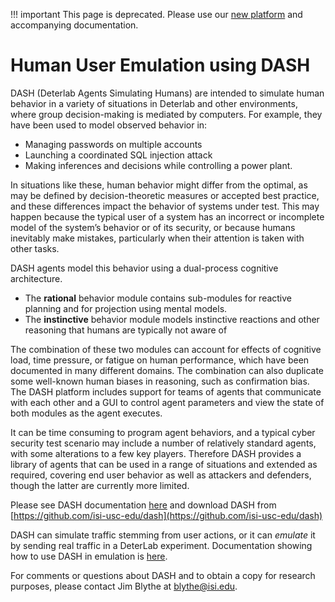 !!! important
    This page is deprecated. Please use our <a href="https://launch.mod.deterlab.net/">new platform</a> and accompanying documentation.

# Human User Emulation using DASH 

DASH (Deterlab Agents Simulating Humans) are intended to simulate human behavior in a variety of situations in Deterlab and other environments, where group decision-making is mediated by computers. For example, they have been used to model observed behavior in:

- Managing passwords on multiple accounts
- Launching a coordinated SQL injection attack
- Making inferences and decisions while controlling a power plant. 

In situations like these, human behavior might differ from the optimal, as may be defined by decision-theoretic measures or accepted best practice, and these differences impact the behavior of systems under test. This may happen because the typical user of a system has an incorrect or incomplete model of the system’s behavior or of its security, or because humans inevitably make mistakes, particularly when their attention is taken with other tasks.

DASH agents model this behavior using a dual-process cognitive architecture. 

- The **rational** behavior module contains sub-modules for reactive planning and for projection using mental models. 
- The **instinctive** behavior module models instinctive reactions and other reasoning that humans are typically not aware of

The combination of these two modules can account for effects of cognitive load, time pressure, or fatigue on human performance, which have been documented in many different domains. The combination can also duplicate some well-known human biases in reasoning, such as confirmation bias. The DASH platform includes support for teams of agents that communicate with each other and a GUI to control agent parameters and view the state of both modules as the agent executes.

It can be time consuming to program agent behaviors, and a typical cyber security test scenario may include a number of relatively standard agents, with some alterations to a few key players. Therefore DASH provides a library of agents that can be used in a range of situations and extended as required, covering end user behavior as well as attackers and defenders, though the latter are currently more limited.

Please see DASH documentation [here](https://github.com/isi-usc-edu/dash/blob/master/docs/DASH_guide.docx) and download DASH from [https://github.com/isi-usc-edu/dash](https://github.com/isi-usc-edu/dash)

DASH can simulate traffic stemming from user actions, or it can *emulate* it by sending real traffic in a DeterLab experiment. Documentation showing how to use DASH in emulation is [here](https://docs.google.com/document/d/1uJaL1aQa5BtSIYQHE2fnyXZHENM-WE4_/edit?usp=sharing&ouid=106458123212792183536&rtpof=true&sd=true).

For comments or questions about DASH and to obtain a copy for research purposes, please contact Jim Blythe at [blythe@isi.edu](mailto:blythe@isi.edu).
